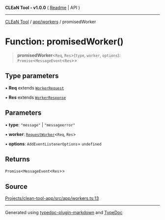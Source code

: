 **CLEaN Tool - v1.0.0** ( [Readme](../../../README.md) \| API )

***

[CLEaN Tool](../../../modules.md) / [app/workers](../README.md) / promisedWorker

# Function: promisedWorker()

> **promisedWorker**\<`Req`, `Res`\>(`type`, `worker`, `options`): `Promise`\<`MessageEvent`\<`Res`\>\>

## Type parameters

▪ **Req** extends [`WorkerRequest`](../../../types/workers/interfaces/WorkerRequest.md)

▪ **Res** extends [`WorkerResponse`](../../../types/workers/type-aliases/WorkerResponse.md)

## Parameters

▪ **type**: `"message"` \| `"messageerror"`

▪ **worker**: [`RequestWorker`](../../../types/workers/interfaces/RequestWorker.md)\<`Req`, `Res`\>

▪ **options**: `AddEventListenerOptions`= `undefined`

## Returns

`Promise`\<`MessageEvent`\<`Res`\>\>

## Source

[Projects/clean-tool-app/src/app/workers.ts:13](https://github.com/yuckyh/clean-tool-app/)

***

Generated using [typedoc-plugin-markdown](https://www.npmjs.com/package/typedoc-plugin-markdown) and [TypeDoc](https://typedoc.org/)
